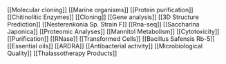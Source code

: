 [[Molecular cloning]]
[[Marine organisms]]
[[Protein purification]]
[[Chitinolitic Enzymes]]
[[Cloning]]
[[Gene analysis]]
[[3D Structure Prediction]]
[[Nesterenkonia Sp. Strain F]]
[[Rna-seq]]
[[Saccharina Japonica]]
[[Proteomic Analyses]]
[[Mannitol Metabolism]]
[[Cytotoxicity]]
[[Purification]]
[[RNase]]
[[Transformed Cells]]
[[Bacillus Safensis Rb-5]]
[[Essential oils]]
[[ARDRA]]
[[Antibacterial activity]]
[[Microbiological Quality]]
[[Thalassotherapy Products]]
